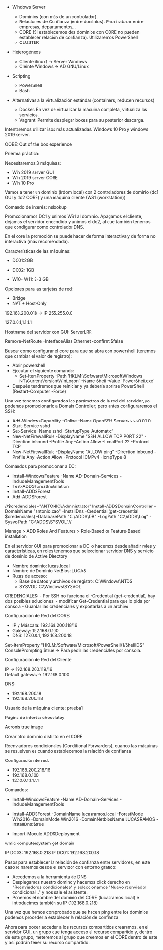 - Windows Server
    - Dominios (con más de un controlador).
    - Relaciones de Confianza (entre dominios). Para trabajar entre empresas, departamentos...
    - CORE (Si establecemos dos dominios con CORE no pueden establecer relación de confianza). Utilizaremos PowerShell
    - CLUSTER

- Heterogéneos
    - Cliente (linux) -> Server Windows
    - Cleinte Windows -> AD GNU/Linux

- Scripting
    - PowerShell
    - Bash

- Alternativas a la virtualización estándar (containers, reducen recursos)
    - Docker. En vez de virtualizar la máquina completa, virtualiza los servicios.
    - Vagrant. Permite desplegar boxes para su posterior descarga.

Intentaremos utilizar isos más actualizadas. Windows 10 Pro y windows 2019 server.

OOBE: Out of the box experience

Priemra práctica:

Necesitaremos 3 máquinas:

- Win 2019 server GUI
- Win 2019 server CORE
- Win 10 Pro

Vamos a tener un dominio (lrdom.local) con 2 controladores de dominio (dc1 GUI y dc2 CORE) y una máquina cliente (WS1 (workstation))

Comando de interés: nslookup

Promocionamos DC1 y unimos WS1 al dominio. Apagamos el cliente, dejamos el servidor encendido y unimos el dc2, al que también tenemos que condigurar como controlador DNS.

En el core la promoción se puede hacer de forma interactiva y de forma no interactiva (más recomendada).

Características de las máquinas:

- DC01:2GB

- DC02: 1GB

- W10- W11: 2-3 GB

Opciones para las tarjetas de red:
- Bridge
- NAT + Host-Only

192.168.200.018 -> IP
255.255.0.0

127.0.0.1,1.1.1.1

Hostname del servidor con GUI: ServerLRR

Remove-NetRoute -InterfaceAlias Ethernet -confirm:$false

Buscar como configurar el core para que se abra con powershell (tenemos que cambiar el valor de registro):
- Abrir powershell
- Ejecutar el siguiente comando:
    - Set-ItemProperty -Path 'HKLM:\Software\Microsoft\Windows NT\CurrentVersion\WinLogon' -Name Shell -Value 'PowerShell.exe'
- Después tendremos que reiniciar y ya debería abrirse PowerShell (Restart-Computer -Force)

Una vez tenemos configurados los parámetros de la red del servidor, ya podemos promocionarlo a Domain Controller; pero antes configuraremos el SSH:
- Add-WindowsCapability -Online -Name OpenSSH.Server~~~~0.0.1.0
- Start-Service sshd
- Set-Service -Name sshd -StartupType 'Automatic'
- New-NetFirewallRule -DisplayName "SSH ALLOW TCP PORT 22" -Direction inbound -Profile Any -Action Allow -LocalPort 22 -Protocol TCP
- New-NetFirewallRule -DisplayName "ALLOW ping" -Direction inbound -Profile Any -Action Allow -Protocol ICMPv4 -IcmpType 8

Comandos para promocionar a DC:
- Install-WindowsFeature -Name AD-Domain-Services -IncludeManagementTools
- Test-ADDSForestInstallation
- Install-ADDSForest
- Add-ADDSForest

//$credenciales="ANTONIO\Administrator"
Install-ADDSDomainController -DomainName "antonio.cao" -InstallDns -Credential (get-credential $credenciales)  -DatabasePath "C:\ADDS\DB" -LogPath "C:\ADDS\Log" -SysvolPath "C:\ADDS\SYSVOL"//

Manage > ADD Roles And Features > Role-Based or Feature-Based installation

En el servidor GUI para promocionar a DC lo hacemos desde añadir roles y características, en roles tenemos que seleccionar servidor DNS y servicio de dominio de Active Directory

- Nombre dominio: lucas.local
- Nombre de Dominio NetBios: LUCAS
- Rutas de acceso: 
    - Base de datos y archivos de registro: C:\\Windows\NTDS
    - SYSVOL: C:\\Windows\SYSVOL

CREDENCIALES: 
    - Por SSH no funciona el -Credential (get-credential), hay dos posibles soluciones:
        - modificar Get-Credential para que lo pida por consola
        - Guardar las credenciales y exportarlas a un archivo

Configuración de Red del CORE:

- IP y Máscara: 192.168.200.118/16
- Gateway: 192.168.0.100
- DNS: 127.0.0.1, 192.168.200.18

Set-ItemProperty "HKLM:/Software/Microsoft/PowerShell/1/ShellIDS" ConsolePrompting $true -> Para pedir las credenciales por consola.

Configuración de Red del Cliente:

IP -> 192.168.200.119/16   
Default gateway-> 192.168.0.100

DNS:
- 192.168.200.18
- 192.168.200.118


Usuario de la máquina cliente: prueba1


Página de interés: chocolatey

Acronis true image   

Crear otro dominio distinto en el CORE

Reenviadores condicionales (Conditional Forwarders), cuando las máquinas se resuelven es cuando establecemos la relación de confianza

Configuración de red:
- 192.168.200.218/16
- 192.168.0.100
- 127.0.0.1,1.1.1.1

Comandos:
- Install-WindowsFeature -Name AD-Domain-Services -IncludeManagementTools
- Install-ADDSForest -DomainName lucasramos.local -ForestMode Win2016 -DomainMode Win2016 -DomainNetbiosName LUCASRAMOS -InstallDns:$true 


- Import-Module ADDSDeployment



wmic computersystem get domain

IP DC03: 192.168.0.218
IP DC01: 192.168.200.18

Pasos para establecer la relación de confianza entre servidores, en este caso lo haremos desde el servidor con entorno gráfico:

- Accedemos a la herramienta de DNS
- Desplegamos nuestro domino y hacemos click derecho en "Reenviadores condicionales" y seleccionamos "Nuevo reenviador condicional..." y nos sale el asistente.
- Ponemos el nombre del dominio del CORE (lucasramos.local) e introducimos también su IP (192.168.0.218)

Una vez que hemos comprobado que se hacen ping entre los dominios podemos proceder a establecer la relación de confianza

Ahora para poder acceder a los recursos compartidos crearemos, en el servidor GUI, un grupo que tenga acceso al recurso compartido y, dentro de este grupo, meteremos al grupo que creemos en el CORE dentro de este y así podrán tener su recurso compartido.